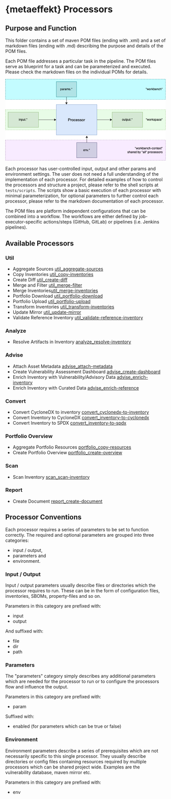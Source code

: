 # {metaeffekt} Processors

## Purpose and Function

This folder contains a set of maven POM files (ending with .xml) and a set of markdown files (ending with .md)
describing the purpose and details of the POM files.

Each POM file addresses a particular task in the pipeline. The POM files serve as blueprint for a task and can be
parameterized and executed. Please check the markdown files on the individual POMs for details.

![](../docs/concept-processor.png)

Each processor has user-controlled input, output and other params and environment settings. The user does not need a
full understanding of the implementation of each processor. For detailed examples of how to control the processors and
structure a project, please refer to the shell scripts at `tests/scripts`. The scripts show a basic execution of each
processor with minimal parameterization, for optional parameters to further control each processor, please refer to the
markdown documentation of each processor.

The POM files are platform independent configurations that can be combined into a workflow. The workflows are either
defined by job-executor-specific actions/steps (GitHub, GitLab) or pipelines (i.e. Jenkins pipelines).

## Available Processors

### Util

* Aggregate Sources [util_aggregate-sources](util/util_aggregate-sources.md)
* Copy Inventories [util_copy-inventories](util/util_copy-inventories.md)
* Create Diff [util_create-diff](util/util_create-diff.md)
* Merge and Filter [util_merge-filter](util/util_merge-filter.md)
* Merge Inventories[util_merge-inventories](util/util_merge-inventories.md)
* Portfolio Download [util_portfolio-download](util/util_portfolio-download.md)
* Portfolio Upload [util_portfolio-upload](util/util_portfolio-upload.md)
* Transform Inventories [util_transform-inventories](util/util_transform-inventories.md)
* Update Mirror [util_update-mirror](util/util_update-mirror.md)
* Validate Reference Inventory [util_validate-reference-inventory](util/util_validate-reference-inventory.md)

### Analyze

* Resolve Artifacts in Inventory [analyze_resolve-inventory](analyze/analyze_resolve-inventory.md)

### Advise

* Attach Asset Metadata [advise_attach-metadata](advise/advise_attach-metadata.md)
* Create Vulnerability Assessment Dashboard [advise_create-dashboard](advise/advise_create-dashboard.md)
* Enrich Inventory with Vulnerability/Advisory Data [advise_enrich-inventory](advise/advise_enrich-inventory.md)
* Enrich Inventory with Curated Data [advise_enrich-reference](advise/advise_enrich-with-reference.md)

### Convert

* Convert CycloneDX to inventory [convert_cyclonedx-to-inventory](convert/convert_cyclonedx-to-inventory.md)
* Convert Inventory to CycloneDX [convert_inventory-to-cyclonedx](convert/convert_inventory-to-cyclonedx.md)
* Convert Inventory to SPDX [convert_inventory-to-spdx](convert/convert_inventory-to-spdx.md)

### Portfolio Overview

* Aggregate Portfolio Resources [portfolio_copy-resources](portfolio/portfolio_copy-resources.md)
* Create Portfolio Overview [portfolio_create-overview](portfolio/portfolio_create-overview.md)

### Scan

* Scan Inventory [scan_scan-inventory](scan/scan_scan-inventory.md)

### Report

* Create Document [report_create-document](report/report_create-document.md)

## Processor Conventions

Each processor requires a series of parameters to be set to function correctly. The required and optional parameters
are grouped into three categories:

- input / output,
- parameters and
- environment.

### Input / Output

Input / output parameters usually describe files or directories which the processor requires to run.
These can be in the form of configuration files, inventories, SBOMs, property-files and so on.

Parameters in this category are prefixed with:

- input
- output

And suffixed with:

- file
- dir
- path

### Parameters

The "parameters" category simply describes any additional parameters which are needed for the processor to run or to
configure the processors flow and influence the output.

Parameters in this category are prefixed with:

- param

Suffixed with:

- enabled (for parameters which can be true or false)

### Environment

Environment parameters describe a series of prerequisites which are not necessarily specific to this single processor.
They usually describe directories or config files containing resources required by multiple processors which can be
shared project wide. Examples are the vulnerability database, maven mirror etc.

Parameters in this category are prefixed with:

- env

